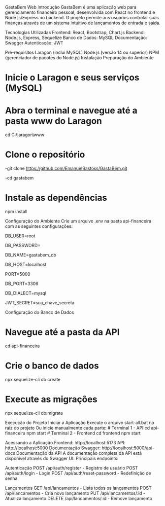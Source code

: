 GastaBem Web
Introdução
GastaBem é uma aplicação web para gerenciamento financeiro pessoal, desenvolvida com React no frontend e Node.js/Express no backend. O projeto permite aos usuários controlar suas finanças através de um sistema intuitivo de lançamentos de entrada e saída.

Tecnologias Utilizadas
Frontend: React, Bootstrap, Chart.js
Backend: Node.js, Express, Sequelize
Banco de Dados: MySQL
Documentação: Swagger
Autenticação: JWT

Pré-requisitos
Laragon (inclui MySQL)
Node.js (versão 14 ou superior)
NPM (gerenciador de pacotes do Node.js)
Instalação
Preparação do Ambiente
   # Inicie o Laragon e seus serviços (MySQL)
   # Abra o terminal e navegue até a pasta www do Laragon
   cd C:\laragon\www

   # Clone o repositório
   -git clone https://github.com/EmanuelBastoss/GastaBem.git
   
   -cd gastabem

   # Instale as dependências
   npm install
   
Configuração do Ambiente
Crie um arquivo .env na pasta api-financeira com as seguintes configurações:

   DB_USER=root
   
   DB_PASSWORD=
   
   DB_NAME=gastabem_db
   
   DB_HOST=localhost
   
   PORT=5000
   
   DB_PORT=3306
   
   DB_DIALECT=mysql
   
   JWT_SECRET=sua_chave_secreta
   

   
Configuração do Banco de Dados

   # Navegue até a pasta da API
   cd api-financeira

   # Crie o banco de dados
   npx sequelize-cli db:create

   # Execute as migrações
   npx sequelize-cli db:migrate

   
Execução do Projeto
Iniciar a Aplicação
Execute o arquivo start-all.bat na raiz do projeto
Ou inicie manualmente cada parte:
     # Terminal 1 - API
     cd api-financeira
     npm start
     # Terminal 2 - Frontend
     cd frontend
     npm start
     
Acessando a Aplicação
Frontend: http://localhost:5173
API: http://localhost:5000
Documentação Swagger: http://localhost:5000/api-docs
Documentação da API
A documentação completa da API está disponível através do Swagger UI. Principais endpoints:

Autenticação
POST /api/auth/register - Registro de usuário
POST /api/auth/login - Login
POST /api/auth/reset-password - Redefinição de senha

Lançamentos
GET /api/lancamentos - Lista todos os lançamentos
POST /api/lancamentos - Cria novo lançamento
PUT /api/lancamentos/:id - Atualiza lançamento
DELETE /api/lancamentos/:id - Remove lançamento
